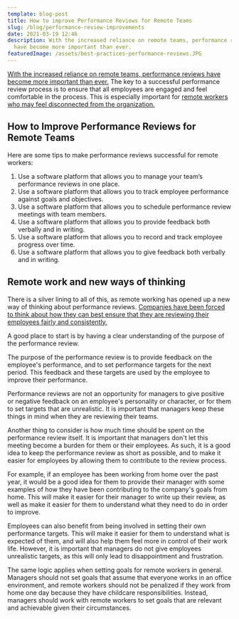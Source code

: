 ```yaml
---
template: blog-post
title: How to improve Performance Reviews for Remote Teams
slug: /blog/performance-review-improvements
date: 2021-03-19 12:46
description: With the increased reliance on remote teams, performance reviews
  have become more important than ever.
featuredImage: /assets/best-practices-performance-reviews.JPG
---
```

[With the increased reliance on remote teams, performance reviews have become more important than ever.](https://hbr.org/2014/12/getting-virtual-teams-right) The key to a successful performance review process is to ensure that all employees are engaged and feel comfortable in the process. This is especially important for [remote workers who may feel disconnected from the organization.](https://www.flexjobs.com/employer-blog/signs-remote-employees-feel-isolated/)

## How to Improve Performance Reviews for Remote Teams

Here are some tips to make performance reviews successful for remote workers:

1. Use a software platform that allows you to manage your team’s performance reviews in one place.
2. Use a software platform that allows you to track employee performance against goals and objectives.
3. Use a software platform that allows you to schedule performance review meetings with team members.
4. Use a software platform that allows you to provide feedback both verbally and in writing.
5. Use a software platform that allows you to record and track employee progress over time.
6. Use a software platform that allows you to give feedback both verbally and in writing.

## Remote work and new ways of thinking

There is a silver lining to all of this, as remote working has opened up a new way of thinking about performance reviews. [Companies have been forced to think about how they can best ensure that they are reviewing their employees fairly and consistently.](https://hbr.org/2016/10/the-performance-management-revolution)

A good place to start is by having a clear understanding of the purpose of the performance review.

The purpose of the performance review is to provide feedback on the employee's performance, and to set performance targets for the next period. This feedback and these targets are used by the employee to improve their performance.

Performance reviews are not an opportunity for managers to give positive or negative feedback on an employee's personality or character, or for them to set targets that are unrealistic. It is important that managers keep these things in mind when they are reviewing their teams.

Another thing to consider is how much time should be spent on the performance review itself. It is important that managers don't let this meeting become a burden for them or their employees. As such, it is a good idea to keep the performance review as short as possible, and to make it easier for employees by allowing them to contribute to the review process.

For example, if an employee has been working from home over the past year, it would be a good idea for them to provide their manager with some examples of how they have been contributing to the company's goals from home. This will make it easier for their manager to write up their review, as well as make it easier for them to understand what they need to do in order to improve.

Employees can also benefit from being involved in setting their own performance targets. This will make it easier for them to understand what is expected of them, and will also help them feel more in control of their work life. However, it is important that managers do not give employees unrealistic targets, as this will only lead to disappointment and frustration.

The same logic applies when setting goals for remote workers in general. Managers should not set goals that assume that everyone works in an office environment, and remote workers should not be penalized if they work from home one day because they have childcare responsibilities. Instead, managers should work with remote workers to set goals that are relevant and achievable given their circumstances.